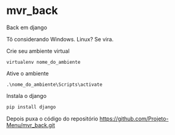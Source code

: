 # mvr_back
Back em django

Tô considerando Windows. Linux? Se vira.

Crie seu ambiente virtual

```
virtualenv nome_do_ambiente
```

Ative o ambiente

```
.\nome_do_ambiente\Scripts\activate
```

Instala o django

```python
pip install django
```

Depois puxa o código do repositório https://github.com/Projeto-Menu/mvr_back.git